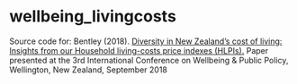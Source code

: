 # wellbeing_livingcosts

Source code for: Bentley (2018). [Diversity in New Zealand’s cost of living: Insights from our Household living-costs price indexes (HLPIs).](https://www.researchgate.net/publication/330205479_Diversity_in_New_Zealand's_cost_of_living_Insights_from_our_Household_living-costs_price_indexes_HLPIs) Paper presented at the 3rd International Conference on Wellbeing &amp; Public Policy, Wellington, New Zealand, September 2018
